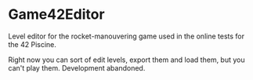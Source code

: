 # Game42Editor

Level editor for the rocket-manouvering game used in the online tests for the 42 Piscine.

Right now you can sort of edit levels, export them and load them, but you can't play them. Development abandoned.
